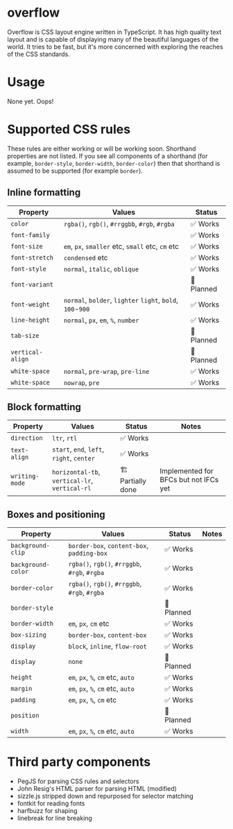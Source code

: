 # overflow

Overflow is CSS layout engine written in TypeScript. It has high quality text layout and is capable of displaying many of the beautiful languages of the world. It tries to be fast, but it's more concerned with exploring the reaches of the CSS standards.

# Usage

None yet. Oops!

# Supported CSS rules

These rules are either working or will be working soon. Shorthand properties are not listed. If you see all components of a shorthand (for example, `border-style`, `border-width`, `border-color`) then that shorthand is assumed to be supported (for example `border`).

## Inline formatting

| Property | Values | Status |
| -- | -- | -- |
| `color` | `rgba()`, `rgb()`, `#rrggbb`, `#rgb`, `#rgba` | ✅ Works |
| `font-family` |  | ✅ Works |
| `font-size` | `em`, `px`, `smaller` etc, `small` etc, `cm` etc | ✅ Works |
| `font-stretch` | `condensed` etc | ✅ Works |
| `font-style` | `normal`, `italic`, `oblique` | ✅ Works |
| `font-variant` | | 🚧 Planned |
| `font-weight` | `normal`, `bolder`, `lighter` `light`, `bold`, `100`-`900` | ✅ Works |
| `line-height` | `normal`, `px`, `em`, `%`, `number` | ✅ Works |
| `tab-size` | | 🚧 Planned |
| `vertical-align` | | 🚧 Planned |
| `white-space` | `normal`, `pre-wrap`, `pre-line` | ✅ Works |
| `white-space` | `nowrap`, `pre` | ✅ Works |

## Block formatting

| Property | Values | Status | Notes |
| -- | -- | -- | -- |
| `direction` | `ltr`, `rtl` | ✅ Works | |
| `text-align` | `start`, `end`, `left`, `right`, `center` | ✅ Works |  |
| `writing-mode` | `horizontal-tb`, `vertical-lr`, `vertical-rl` | 🏗 Partially done | Implemented for BFCs but not IFCs yet |

## Boxes and positioning

| Property | Values | Status | Notes |
| -- | -- | -- | -- |
| `background-clip` | `border-box`, `content-box`, `padding-box` | ✅ Works | |
| `background-color` | `rgba()`, `rgb()`, `#rrggbb`, `#rgb`, `#rgba` | ✅ Works | |
| `border-color` | `rgba()`, `rgb()`, `#rrggbb`, `#rgb`, `#rgba` | ✅ Works | |
| `border-style` | | 🚧 Planned | |
| `border-width` | `em`, `px`, `cm` etc | ✅ Works | |
| `box-sizing` | `border-box`, `content-box` | ✅ Works | |
| `display` | `block`, `inline`, `flow-root` | ✅ Works | |
| `display` | `none` | 🚧 Planned |  | |
| `height` | `em`, `px`, `%`, `cm` etc, `auto` | ✅ Works | |
| `margin` | `em`, `px`, `%`, `cm` etc, `auto` | ✅ Works | |
| `padding` | `em`, `px`, `%`, `cm` etc | ✅ Works | |
| `position` | | 🚧 Planned | |
| `width` | `em`, `px`, `%`, `cm` etc, `auto` | ✅ Works | |

# Third party components

* PegJS for parsing CSS rules and selectors
* John Resig's HTML parser for parsing HTML (modified)
* sizzle.js stripped down and repurposed for selector matching
* fontkit for reading fonts
* harfbuzz for shaping
* linebreak for line breaking
